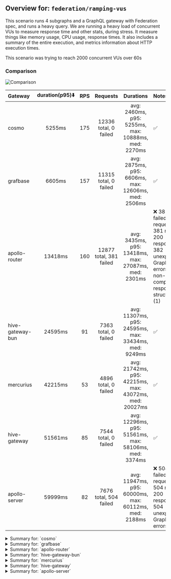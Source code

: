 ## Overview for: `federation/ramping-vus`


This scenario runs 4 subgraphs and a GraphQL gateway with Federation spec, and runs a heavy query. We are running a heavy load of concurrent VUs to measure response time and other stats, during stress. It measure things like memory usage, CPU usage, response times. It also includes a summary of the entire execution, and metrics information about HTTP execution times.


This scenario was trying to reach 2000 concurrent VUs over 60s


### Comparison


<img src="https://imagedelivery.net/KYe9TScr4TldYHA48pczVg/ff729dbe-d61d-4650-7378-f04d02d99700/public" alt="Comparison" />


| Gateway          | duration(p95)⬇️ |  RPS  |        Requests         |                       Durations                        | Notes                                                                                                              |
| :--------------- | :-------------: | :---: | :---------------------: | :----------------------------------------------------: | :----------------------------------------------------------------------------------------------------------------- |
| cosmo            |     5255ms      |  175  |  12336 total, 0 failed  |  avg: 2460ms, p95: 5255ms, max: 10888ms, med: 2270ms   | ✅                                                                                                                  |
| grafbase         |     6605ms      |  157  |  11315 total, 0 failed  |  avg: 2875ms, p95: 6606ms, max: 12606ms, med: 2506ms   | ✅                                                                                                                  |
| apollo-router    |     13418ms     |  160  | 12877 total, 381 failed |  avg: 3435ms, p95: 13418ms, max: 27087ms, med: 2301ms  | ❌ 381 failed requests, 381 non-200 responses, 382 unexpected GraphQL errors, non-compatible response structure (1) |
| hive-gateway-bun |     24595ms     |  91   |  7363 total, 0 failed   | avg: 11307ms, p95: 24595ms, max: 33434ms, med: 9249ms  | ✅                                                                                                                  |
| mercurius        |     42215ms     |  53   |  4896 total, 0 failed   | avg: 21742ms, p95: 42215ms, max: 43072ms, med: 20027ms | ✅                                                                                                                  |
| hive-gateway     |     51561ms     |  85   |  7544 total, 0 failed   | avg: 12296ms, p95: 51561ms, max: 58106ms, med: 3374ms  | ✅                                                                                                                  |
| apollo-server    |     59999ms     |  82   | 7676 total, 504 failed  | avg: 11947ms, p95: 60000ms, max: 60112ms, med: 2188ms  | ❌ 504 failed requests, 504 non-200 responses, 504 unexpected GraphQL errors                                        |



<details>
  <summary>Summary for: `cosmo`</summary>

  **K6 Output**




```
     ✓ response code was 200
     ✓ no graphql errors
     ✓ valid response structure

     █ setup

     checks.........................: 100.00% ✓ 36948      ✗ 0     
     data_received..................: 1.1 GB  15 MB/s
     data_sent......................: 15 MB   209 kB/s
     http_req_blocked...............: avg=254.97ms min=1.47µs  med=3.6µs   max=8s     p(90)=673.66ms p(95)=2.07s   
     http_req_connecting............: avg=251.78ms min=0s      med=0s      max=8s     p(90)=642.86ms p(95)=2.06s   
     http_req_duration..............: avg=2.46s    min=3.16ms  med=2.26s   max=10.88s p(90)=4.62s    p(95)=5.25s   
       { expected_response:true }...: avg=2.46s    min=3.16ms  med=2.26s   max=10.88s p(90)=4.62s    p(95)=5.25s   
     http_req_failed................: 0.00%   ✓ 0          ✗ 12336 
     http_req_receiving.............: avg=109.29ms min=32.96µs med=76.88µs max=7.09s  p(90)=245.82ms p(95)=676.04ms
     http_req_sending...............: avg=129.34ms min=7.62µs  med=17.62µs max=6.9s   p(90)=298.96ms p(95)=931.43ms
     http_req_tls_handshaking.......: avg=0s       min=0s      med=0s      max=0s     p(90)=0s       p(95)=0s      
     http_req_waiting...............: avg=2.22s    min=2.99ms  med=1.92s   max=10.88s p(90)=4.41s    p(95)=5.01s   
     http_reqs......................: 12336   175.989356/s
     iteration_duration.............: avg=5.57s    min=9.09ms  med=4.93s   max=29.17s p(90)=11.15s   p(95)=12.7s   
     iterations.....................: 12316   175.70403/s
     vus............................: 4       min=4        max=1926
     vus_max........................: 2000    min=2000     max=2000
```


**Performance Overview**


<img src="https://imagedelivery.net/KYe9TScr4TldYHA48pczVg/e0a3e7b0-4681-498a-dc5e-81b45e2f4000/public" alt="Performance Overview" />


**Subgraphs Overview**


<img src="https://imagedelivery.net/KYe9TScr4TldYHA48pczVg/138fe921-60cb-4aa6-d67e-3c5bf8307e00/public" alt="Subgraphs Overview" />


**HTTP Overview**


<img src="https://imagedelivery.net/KYe9TScr4TldYHA48pczVg/586e3152-cf3e-4deb-04d8-50d8fec9e100/public" alt="HTTP Overview" />


  </details>

<details>
  <summary>Summary for: `grafbase`</summary>

  **K6 Output**




```
     ✓ response code was 200
     ✓ no graphql errors
     ✓ valid response structure

     █ setup

     checks.........................: 100.00% ✓ 33885      ✗ 0     
     data_received..................: 994 MB  14 MB/s
     data_sent......................: 13 MB   187 kB/s
     http_req_blocked...............: avg=270.72ms min=1.7µs   med=4.73µs  max=10.92s p(90)=881.66ms p(95)=2.22s   
     http_req_connecting............: avg=267.82ms min=0s      med=0s      max=10.92s p(90)=867.01ms p(95)=2.22s   
     http_req_duration..............: avg=2.87s    min=3.3ms   med=2.5s    max=12.6s  p(90)=5.57s    p(95)=6.6s    
       { expected_response:true }...: avg=2.87s    min=3.3ms   med=2.5s    max=12.6s  p(90)=5.57s    p(95)=6.6s    
     http_req_failed................: 0.00%   ✓ 0          ✗ 11315 
     http_req_receiving.............: avg=421.51ms min=32.69µs med=96.14µs max=9.76s  p(90)=1.45s    p(95)=3.04s   
     http_req_sending...............: avg=140.46ms min=8.58µs  med=25.68µs max=6.37s  p(90)=265.41ms p(95)=831.91ms
     http_req_tls_handshaking.......: avg=0s       min=0s      med=0s      max=0s     p(90)=0s       p(95)=0s      
     http_req_waiting...............: avg=2.31s    min=3.17ms  med=2s      max=10.43s p(90)=4.69s    p(95)=5.26s   
     http_reqs......................: 11315   157.883844/s
     iteration_duration.............: avg=6.43s    min=24.18ms med=5.49s   max=31.54s p(90)=13.32s   p(95)=15.73s  
     iterations.....................: 11295   157.604774/s
     vus............................: 377     min=71       max=1780
     vus_max........................: 2000    min=2000     max=2000
```


**Performance Overview**


<img src="https://imagedelivery.net/KYe9TScr4TldYHA48pczVg/ccce5b67-8e79-4c19-41fe-0e96c9846800/public" alt="Performance Overview" />


**Subgraphs Overview**


<img src="https://imagedelivery.net/KYe9TScr4TldYHA48pczVg/67121b14-0d17-41eb-4439-6404201cd800/public" alt="Subgraphs Overview" />


**HTTP Overview**


<img src="https://imagedelivery.net/KYe9TScr4TldYHA48pczVg/f9c9661a-5517-4933-e475-c75932d4a200/public" alt="HTTP Overview" />


  </details>

<details>
  <summary>Summary for: `apollo-router`</summary>

  **K6 Output**




```
     ✗ response code was 200
      ↳  97% — ✓ 12476 / ✗ 381
     ✗ no graphql errors
      ↳  97% — ✓ 12475 / ✗ 382
     ✗ valid response structure
      ↳  99% — ✓ 12475 / ✗ 1

     █ setup

     checks.........................: 97.99% ✓ 37426      ✗ 764   
     data_received..................: 1.1 GB 14 MB/s
     data_sent......................: 15 MB  191 kB/s
     http_req_blocked...............: avg=641.88ms min=1.6µs   med=4.15µs  max=21.98s p(90)=2.04s    p(95)=3.8s  
     http_req_connecting............: avg=620.14ms min=0s      med=0s      max=21.98s p(90)=2s       p(95)=3.79s 
     http_req_duration..............: avg=3.43s    min=0s      med=2.3s    max=27.08s p(90)=6.64s    p(95)=13.41s
       { expected_response:true }...: avg=3.4s     min=6.52ms  med=2.29s   max=27.08s p(90)=6.46s    p(95)=13.35s
     http_req_failed................: 2.95%  ✓ 381        ✗ 12496 
     http_req_receiving.............: avg=994.18ms min=0s      med=88.47µs max=24.84s p(90)=2.45s    p(95)=8.85s 
     http_req_sending...............: avg=349.64ms min=0s      med=22.68µs max=20.79s p(90)=516.77ms p(95)=1.07s 
     http_req_tls_handshaking.......: avg=0s       min=0s      med=0s      max=0s     p(90)=0s       p(95)=0s    
     http_req_waiting...............: avg=2.09s    min=0s      med=1.62s   max=20.69s p(90)=4.23s    p(95)=5.15s 
     http_reqs......................: 12877  160.556988/s
     iteration_duration.............: avg=7.22s    min=74.59ms med=5.33s   max=38.35s p(90)=17.48s   p(95)=21.07s
     iterations.....................: 12857  160.307618/s
     vus............................: 209    min=69       max=1927
     vus_max........................: 2000   min=2000     max=2000
```


**Performance Overview**


<img src="https://imagedelivery.net/KYe9TScr4TldYHA48pczVg/4275fdc0-6eae-486d-0818-9a6a90d43a00/public" alt="Performance Overview" />


**Subgraphs Overview**


<img src="https://imagedelivery.net/KYe9TScr4TldYHA48pczVg/e30b2e3a-3002-42ed-361f-13b4c73a7600/public" alt="Subgraphs Overview" />


**HTTP Overview**


<img src="https://imagedelivery.net/KYe9TScr4TldYHA48pczVg/71be3149-0558-4952-410f-f847c4414c00/public" alt="HTTP Overview" />


  </details>

<details>
  <summary>Summary for: `hive-gateway-bun`</summary>

  **K6 Output**




```
     ✓ response code was 200
     ✓ no graphql errors
     ✓ valid response structure

     █ setup

     checks.........................: 100.00% ✓ 22029     ✗ 0     
     data_received..................: 646 MB  8.0 MB/s
     data_sent......................: 8.7 MB  109 kB/s
     http_req_blocked...............: avg=36.08ms  min=1.49µs   med=4.61µs   max=1.85s  p(90)=55.39ms  p(95)=239.76ms
     http_req_connecting............: avg=35.52ms  min=0s       med=0s       max=1.85s  p(90)=54.07ms  p(95)=236.46ms
     http_req_duration..............: avg=11.3s    min=15.56ms  med=9.24s    max=33.43s p(90)=22.28s   p(95)=24.59s  
       { expected_response:true }...: avg=11.3s    min=15.56ms  med=9.24s    max=33.43s p(90)=22.28s   p(95)=24.59s  
     http_req_failed................: 0.00%   ✓ 0         ✗ 7363  
     http_req_receiving.............: avg=261.89ms min=36.2µs   med=120.75µs max=7.78s  p(90)=596.94ms p(95)=1.62s   
     http_req_sending...............: avg=27.41ms  min=9.79µs   med=28.55µs  max=3.68s  p(90)=36.19ms  p(95)=121.81ms
     http_req_tls_handshaking.......: avg=0s       min=0s       med=0s       max=0s     p(90)=0s       p(95)=0s      
     http_req_waiting...............: avg=11.01s   min=15.42ms  med=8.92s    max=31.94s p(90)=21.7s    p(95)=24.44s  
     http_reqs......................: 7363    91.547735/s
     iteration_duration.............: avg=11.96s   min=142.49ms med=9.99s    max=36.65s p(90)=23.86s   p(95)=26.31s  
     iterations.....................: 7343    91.299066/s
     vus............................: 298     min=59      max=1979
     vus_max........................: 2000    min=2000    max=2000
```


**Performance Overview**


<img src="https://imagedelivery.net/KYe9TScr4TldYHA48pczVg/79dcdc77-f671-4064-3dfd-c88723858900/public" alt="Performance Overview" />


**Subgraphs Overview**


<img src="https://imagedelivery.net/KYe9TScr4TldYHA48pczVg/fb6214b5-712d-4bef-7cf4-4864d861cb00/public" alt="Subgraphs Overview" />


**HTTP Overview**


<img src="https://imagedelivery.net/KYe9TScr4TldYHA48pczVg/0cb73fad-0f7e-450c-ad5d-ad0646afcc00/public" alt="HTTP Overview" />


  </details>

<details>
  <summary>Summary for: `mercurius`</summary>

  **K6 Output**




```
     ✓ response code was 200
     ✓ no graphql errors
     ✓ valid response structure

     █ setup

     checks.........................: 100.00% ✓ 14588     ✗ 0     
     data_received..................: 430 MB  4.7 MB/s
     data_sent......................: 6.0 MB  65 kB/s
     http_req_blocked...............: avg=271.78µs min=1.7µs    med=4.59µs   max=31.24ms p(90)=605.78µs p(95)=1.03ms  
     http_req_connecting............: avg=236.75µs min=0s       med=0s       max=31.02ms p(90)=524.72µs p(95)=880.51µs
     http_req_duration..............: avg=21.74s   min=10.88ms  med=20.02s   max=43.07s  p(90)=41.12s   p(95)=42.21s  
       { expected_response:true }...: avg=21.74s   min=10.88ms  med=20.02s   max=43.07s  p(90)=41.12s   p(95)=42.21s  
     http_req_failed................: 0.00%   ✓ 0         ✗ 4896  
     http_req_receiving.............: avg=27.04ms  min=38.07µs  med=108.89µs max=2.39s   p(90)=539.23µs p(95)=2.14ms  
     http_req_sending...............: avg=64.71µs  min=8.54µs   med=28.75µs  max=18.5ms  p(90)=73.18µs  p(95)=106.34µs
     http_req_tls_handshaking.......: avg=0s       min=0s       med=0s       max=0s      p(90)=0s       p(95)=0s      
     http_req_waiting...............: avg=21.71s   min=10.76ms  med=20.02s   max=43.07s  p(90)=40.72s   p(95)=42.2s   
     http_reqs......................: 4896    53.18749/s
     iteration_duration.............: avg=21.84s   min=222.77ms med=19.99s   max=45.03s  p(90)=41.64s   p(95)=42.35s  
     iterations.....................: 4836    52.535682/s
     vus............................: 271     min=59      max=2000
     vus_max........................: 2000    min=2000    max=2000
```


**Performance Overview**


<img src="https://imagedelivery.net/KYe9TScr4TldYHA48pczVg/cf1db2d3-025f-431f-37bd-11ae66a99f00/public" alt="Performance Overview" />


**Subgraphs Overview**


<img src="https://imagedelivery.net/KYe9TScr4TldYHA48pczVg/f4738c77-c5ed-43d9-8401-8d43d83b0b00/public" alt="Subgraphs Overview" />


**HTTP Overview**


<img src="https://imagedelivery.net/KYe9TScr4TldYHA48pczVg/a226516c-a027-40fc-3daf-8e3bac606a00/public" alt="HTTP Overview" />


  </details>

<details>
  <summary>Summary for: `hive-gateway`</summary>

  **K6 Output**




```
     ✓ response code was 200
     ✓ no graphql errors
     ✓ valid response structure

     █ setup

     checks.........................: 100.00% ✓ 22572     ✗ 0     
     data_received..................: 663 MB  7.5 MB/s
     data_sent......................: 9.0 MB  101 kB/s
     http_req_blocked...............: avg=4.32ms min=1.59µs   med=4.67µs   max=249.86ms p(90)=5.87ms   p(95)=31.04ms
     http_req_connecting............: avg=4.24ms min=0s       med=0s       max=249.79ms p(90)=5.57ms   p(95)=30.77ms
     http_req_duration..............: avg=12.29s min=13.81ms  med=3.37s    max=58.1s    p(90)=44.82s   p(95)=51.56s 
       { expected_response:true }...: avg=12.29s min=13.81ms  med=3.37s    max=58.1s    p(90)=44.82s   p(95)=51.56s 
     http_req_failed................: 0.00%   ✓ 0         ✗ 7544  
     http_req_receiving.............: avg=1.79ms min=42.37µs  med=104.63µs max=464.71ms p(90)=917.44µs p(95)=2.91ms 
     http_req_sending...............: avg=1.7ms  min=8.74µs   med=27.68µs  max=162.15ms p(90)=710.63µs p(95)=12.14ms
     http_req_tls_handshaking.......: avg=0s     min=0s       med=0s       max=0s       p(90)=0s       p(95)=0s     
     http_req_waiting...............: avg=12.29s min=13.7ms   med=3.37s    max=58.1s    p(90)=44.82s   p(95)=51.56s 
     http_reqs......................: 7544    85.421201/s
     iteration_duration.............: avg=12.38s min=128.41ms med=3.43s    max=58.15s   p(90)=44.91s   p(95)=51.63s 
     iterations.....................: 7524    85.19474/s
     vus............................: 52      min=52      max=2000
     vus_max........................: 2000    min=2000    max=2000
```


**Performance Overview**


<img src="https://imagedelivery.net/KYe9TScr4TldYHA48pczVg/90afdffa-d747-441a-0df6-e1af76f54200/public" alt="Performance Overview" />


**Subgraphs Overview**


<img src="https://imagedelivery.net/KYe9TScr4TldYHA48pczVg/47fd2c7d-fe08-4651-7f26-55019be24600/public" alt="Subgraphs Overview" />


**HTTP Overview**


<img src="https://imagedelivery.net/KYe9TScr4TldYHA48pczVg/d08250d8-4c2a-4f95-37ba-b7c316e2b700/public" alt="HTTP Overview" />


  </details>

<details>
  <summary>Summary for: `apollo-server`</summary>

  **K6 Output**




```
     ✗ response code was 200
      ↳  93% — ✓ 7152 / ✗ 504
     ✗ no graphql errors
      ↳  93% — ✓ 7152 / ✗ 504
     ✓ valid response structure

     █ setup

     checks.........................: 95.51% ✓ 21456     ✗ 1008  
     data_received..................: 630 MB 6.8 MB/s
     data_sent......................: 9.2 MB 99 kB/s
     http_req_blocked...............: avg=585µs    min=1.39µs  med=3.44µs   max=100.62ms p(90)=429.75µs p(95)=816.06µs
     http_req_connecting............: avg=556.56µs min=0s      med=0s       max=100.55ms p(90)=356.8µs  p(95)=712.42µs
     http_req_duration..............: avg=11.94s   min=10.99ms med=2.18s    max=1m0s     p(90)=55.63s   p(95)=59.99s  
       { expected_response:true }...: avg=8.58s    min=10.99ms med=2.11s    max=59.99s   p(90)=37.34s   p(95)=47.86s  
     http_req_failed................: 6.56%  ✓ 504       ✗ 7172  
     http_req_receiving.............: avg=218.11µs min=0s      med=106.47µs max=195.2ms  p(90)=231.81µs p(95)=367.6µs 
     http_req_sending...............: avg=252.54µs min=8.32µs  med=17.96µs  max=60.01ms  p(90)=69.72µs  p(95)=145.26µs
     http_req_tls_handshaking.......: avg=0s       min=0s      med=0s       max=0s       p(90)=0s       p(95)=0s      
     http_req_waiting...............: avg=11.94s   min=10.9ms  med=2.18s    max=1m0s     p(90)=55.63s   p(95)=59.99s  
     http_reqs......................: 7676   82.82067/s
     iteration_duration.............: avg=11.99s   min=61.11ms med=2.2s     max=1m0s     p(90)=55.66s   p(95)=1m0s    
     iterations.....................: 7656   82.604879/s
     vus............................: 78     min=62      max=2000
     vus_max........................: 2000   min=2000    max=2000
```


**Performance Overview**


<img src="https://imagedelivery.net/KYe9TScr4TldYHA48pczVg/e7c649ad-8adc-417a-b846-c58f843d7300/public" alt="Performance Overview" />


**Subgraphs Overview**


<img src="https://imagedelivery.net/KYe9TScr4TldYHA48pczVg/fbda6a84-0001-45c1-c2a5-6ace27770400/public" alt="Subgraphs Overview" />


**HTTP Overview**


<img src="https://imagedelivery.net/KYe9TScr4TldYHA48pczVg/7761d0ae-dc5e-4325-b2b6-d36fa9eeaa00/public" alt="HTTP Overview" />


  </details>